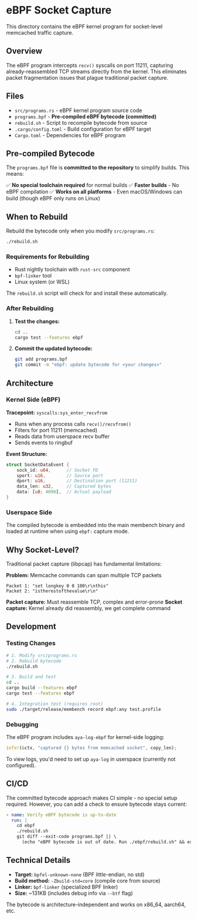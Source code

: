 # eBPF Socket Capture

This directory contains the eBPF kernel program for socket-level memcached traffic capture.

## Overview

The eBPF program intercepts `recv()` syscalls on port 11211, capturing already-reassembled TCP streams directly from the kernel. This eliminates packet fragmentation issues that plague traditional packet capture.

## Files

- `src/programs.rs` - eBPF kernel program source code
- `programs.bpf` - **Pre-compiled eBPF bytecode (committed)**
- `rebuild.sh` - Script to recompile bytecode from source
- `.cargo/config.toml` - Build configuration for eBPF target
- `Cargo.toml` - Dependencies for eBPF program

## Pre-compiled Bytecode

The `programs.bpf` file is **committed to the repository** to simplify builds. This means:

✅ **No special toolchain required** for normal builds
✅ **Faster builds** - No eBPF compilation
✅ **Works on all platforms** - Even macOS/Windows can build (though eBPF only runs on Linux)

## When to Rebuild

Rebuild the bytecode only when you modify `src/programs.rs`:

```bash
./rebuild.sh
```

### Requirements for Rebuilding

- Rust nightly toolchain with `rust-src` component
- `bpf-linker` tool
- Linux system (or WSL)

The `rebuild.sh` script will check for and install these automatically.

### After Rebuilding

1. **Test the changes:**
   ```bash
   cd ..
   cargo test --features ebpf
   ```

2. **Commit the updated bytecode:**
   ```bash
   git add programs.bpf
   git commit -m "ebpf: update bytecode for <your changes>"
   ```

## Architecture

### Kernel Side (eBPF)

**Tracepoint:** `syscalls:sys_enter_recvfrom`
- Runs when any process calls `recv()/recvfrom()`
- Filters for port 11211 (memcached)
- Reads data from userspace recv buffer
- Sends events to ringbuf

**Event Structure:**
```rust
struct SocketDataEvent {
    sock_id: u64,      // Socket FD
    sport: u16,        // Source port
    dport: u16,        // Destination port (11211)
    data_len: u32,     // Captured bytes
    data: [u8; 4096],  // Actual payload
}
```

### Userspace Side

The compiled bytecode is embedded into the main membench binary and loaded at runtime when using `ebpf:` capture mode.

## Why Socket-Level?

Traditional packet capture (libpcap) has fundamental limitations:

**Problem:** Memcache commands can span multiple TCP packets
```
Packet 1: "set longkey 0 0 100\r\nthis"
Packet 2: "istherestofthevalue\r\n"
```

**Packet capture:** Must reassemble TCP, complex and error-prone
**Socket capture:** Kernel already did reassembly, we get complete command

## Development

### Testing Changes

```bash
# 1. Modify src/programs.rs
# 2. Rebuild bytecode
./rebuild.sh

# 3. Build and test
cd ..
cargo build --features ebpf
cargo test --features ebpf

# 4. Integration test (requires root)
sudo ./target/release/membench record ebpf:any test.profile
```

### Debugging

The eBPF program includes `aya-log-ebpf` for kernel-side logging:

```rust
info!(&ctx, "captured {} bytes from memcached socket", copy_len);
```

To view logs, you'd need to set up `aya-log` in userspace (currently not configured).

## CI/CD

The committed bytecode approach makes CI simple - no special setup required. However, you can add a check to ensure bytecode stays current:

```yaml
- name: Verify eBPF bytecode is up-to-date
  run: |
    cd ebpf
    ./rebuild.sh
    git diff --exit-code programs.bpf || \
      (echo "eBPF bytecode is out of date. Run ./ebpf/rebuild.sh" && exit 1)
```

## Technical Details

- **Target:** `bpfel-unknown-none` (BPF little-endian, no std)
- **Build method:** `-Zbuild-std=core` (compile core from source)
- **Linker:** `bpf-linker` (specialized BPF linker)
- **Size:** ~131KB (includes debug info via `--btf` flag)

The bytecode is architecture-independent and works on x86_64, aarch64, etc.
